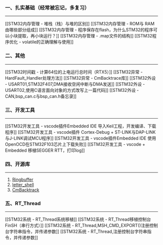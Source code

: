 ### 一、扎实基础（经常被忘记，多复习）
---
[[STM32内存管理 - 堆栈（栈）与堆的区别]]
[[STM32内存管理 - ROM与 RAM由哪些部分组成]]
[[STM32内存管理 -  程序保存在flash，为什么STM32的程序可以小块提取，再小块运行？]]
[[STM32内存管理 - .map文件的结构]]
[[STM32程序优化 - volatile的正确理解与使用]]

### 二、其他
----
[[STM32时间戳 -  计算64位的上电运行总时间（RTX5）]]
[[STM32异常 - HardFault_Handler处理方法]]
[[STM32异常 - CmBacktrace库]]
[[STM32外设 - USART01,STM32F407,DMA接收空闲中断与DMA发送]]
[[STM32外设 - USART02,使用C语言面向对象的方式改写上一篇代码]]
[[STM32外设 - CAN,bsp_can.c与bsp_can.h备忘录]]

### 三、开发工具
---
[[STM32开发工具 - vscode插件Embedded IDE 导入Keil工程，开发编译、下载程序]]
[[STM32开发工具 - vscode插件 Cortex-Debug + ST-LINK与DAP-LINK与J-LINK调试MCU程序]]
[[STM32开发工具 - vscode插件Embedded IDE 使用OpenOCD在STM32F103芯片上下载失败]]
[[STM32开发工具 - vscode + Embedded 移植SEGGER RTT，打印log]]
### 四、开源库
---
1. [Ringbuffer](https://github.com/xiaoxinpro/QueueForMcu)
2. [letter_shell](https://github.com/NevermindZZT/letter-shell)
3. [CmBacktrack](https://github.com/armink/CmBacktrace)

### 五、RT_Thread
----
[[STM32系统 - RT_Thread系统移植]]
[[STM32系统 - RT_Thread移植控制台FinSH（串行方式）]]
[[STM32系统 - RT_Thread,MSH_CMD_EXPORT()注册控制台字符串指令，并传递参数]]
[[STM32系统 - RT_Thread,注册控制台字符串指令，并传递参数]]


